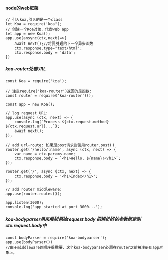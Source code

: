 #### node的web框架
    // 引入koa,引入的是一个class
    let Koa = require('koa');
    // 创建一个Koa对象，代表web app
    let app = new Koa();
    app.use(ansync(ctx,next)=>{
        await next();//将要处理的下一个异步函数
        ctx.response.type='text/html';
        ctx.response.body = 'data';
    })

##### koa-router处理URL
    const Koa = require('koa');

    // 注意require('koa-router')返回的是函数:
    const router = require('koa-router')();

    const app = new Koa();

    // log request URL:
    app.use(async (ctx, next) => {
        console.log(`Process ${ctx.request.method} ${ctx.request.url}...`);
        await next();
    });

    // add url-route: 如果是post请求则使用router.post()
    router.get('/hello/:name', async (ctx, next) => {
        var name = ctx.params.name;
        ctx.response.body = `<h1>Hello, ${name}!</h1>`;
    });

    router.get('/', async (ctx, next) => {
        ctx.response.body = '<h1>Index</h1>';
    });

    // add router middleware:
    app.use(router.routes());

    app.listen(3000);
    console.log('app started at port 3000...');
##### koa-bodyparser用来解析原始request body 把解析好的参数绑定到ctx.request.body中
    const bodyParser = require('koa-bodyparser');
    app.use(bodyParser())
    //由于middleware的顺序很重要，这个koa-bodyparser必须在router之前被注册到app对象上。
